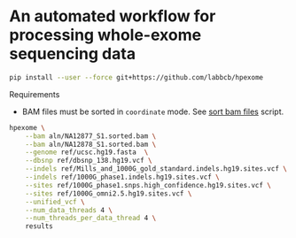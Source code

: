 # An automated workflow for processing whole-exome sequencing data

```bash
pip install --user --force git+https://github.com/labbcb/hpexome
```

Requirements

- BAM files must be sorted in `coordinate` mode. See [sort bam files](docs/sort_bam_files.sh) script.

```bash
hpexome \
    --bam aln/NA12877_S1.sorted.bam \
    --bam aln/NA12878_S1.sorted.bam \
    --genome ref/ucsc.hg19.fasta  \
    --dbsnp ref/dbsnp_138.hg19.vcf \
    --indels ref/Mills_and_1000G_gold_standard.indels.hg19.sites.vcf \
    --indels ref/1000G_phase1.indels.hg19.sites.vcf \
    --sites ref/1000G_phase1.snps.high_confidence.hg19.sites.vcf \
    --sites ref/1000G_omni2.5.hg19.sites.vcf \
    --unified_vcf \
    --num_data_threads 4 \
    --num_threads_per_data_thread 4 \
    results
```